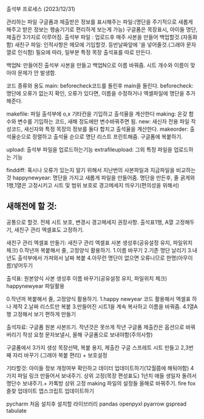 출석부 프로세스 (2023/12/31)

관리하는 파일
구글폼과 제출받은 정보를 표시해주는 파일:(명단을 주기적으로 새롭게 해주고 받은 정보는 행숨기기로 편리하게 보는게 가능) 구글폼은 목장표시, 아이들 명단, 제출칸 3가지로 이루어짐.
출석부 파일 : 업로드후 매주 사본을 만들어 백업할것.(자동화함)
새친구 파일: 인적사항은 메모에 기입할것. 등반날짜앞에 '을 넣어줄것.(그래야 문자열로 인식함)
필요에 따라, 일부분 특정 목장 출석표를 따로 만든다.

백업N:
만들어진 출석부 사본을 만들고 백업N으로 이름 바꿔줌. 시트 개수와 이름이 맞아야 문제가 안 발생함.


코드 종류와 용도
main: beforecheck코드를 돌린후 main을 돌린다.
beforecheck: 명단에 오류가 없는지 확인, 오류가 있다면, 이름을 수정하거나 엑셀파일에 명단을 추가해준다.

makefile: 파일 출석부에 o,x 기타칸을 기입하고 출석율을 계산한다
making: 온갖 함수와 변수를 기입하는 코드, 새해 정도에만 변수바꿔주면 됨.
new: 새신자 전용 파일 작성코드, 새신자와 특정 목장의 정보를 둘다 합치고 출석율을 계산한다.
makeorder: 출석율순으로 정렬하고 출석율 순으로 명단 리스트 프린트해줌. 구글폼에 복붙하기.


upload: 출석부 파일을 업로드하는기능
extrafileupload:  그외 특정 파일을 업로드하는 기능

finddiff: 혹시나 오류가 있는지 알기 위해서 지난번의 사본파일과 지금파일을 비교하는것
happynewyear: 명단을 가지고 새롭게 파일을 만들어줌. 명단을 만든후, 줄 굵게와 1행,1열은 고정시키고 시트 및 범위 보호로 경고메세지 띄우기(편의성을 위해서)


## 새해전에 할 것:
공통으로 할것. 전체 시트 보호, 변경시 경고메세지 권장사항.
출석표1행, A열 고정해두기, 새친구 관리 엑셀표도 고정하기.


새친구 관리 엑셀표 만들기:
새친구 관리 엑셀표 사본 생성후(공유설정 유지, 파일위치 체크)
0.작년꺼 복붙해서 줄, 고정양식 활용하기.
1.이름 바꾸기
2.기존 명단 날리기
3.내년도 출석부에서 가져와서 날짜 복붙
4.아무런 명단이 없으면 오류나므로 한명(아무이름)넣어두기

출석표:
원본양식 사본 생성후 이름 바꾸기(공유설정 유지, 파일위치 체크)
happynewyear 파일활용


0.작년꺼 복붙해서 줄, 고정양식 활용하기.
1.happy newyear 코드 활용해서 엑셀표 하나 제작
2.날짜 리스트만 복붙
3.만들어진 시트1을 계속 복사하고 이름을 바꿔줌.
4.1열A행 고정해서 보기 편하게 만들기


출석자료:
구글폼 원본 사본뜨기. 
작년것은 못쓰게 작년 구글폼 제출칸은 옵션으로 바꿔버리기
작성 요청 문자보낼시, 올해 구글폼으로 보내야함(주의사항)

구글폼에서 3가지 생성 
목장선택, 복붙 용지, 제출칸 
구글 스프레트 시트 만들고 2,3번째 자리 바꾸기 (그래야 복붙 편리) + 보호설정



기타할것:
아이들 정보 개정여부 확인하고 데이터 업데이트하기(12월쯤에 해둬야함)
4가지 파일 링크 만들어서 보내주기. 상위 고정(목장 편성표도)
1년치 애들 생일자 돌려서 명단수 보내주기.+ 카톡방 상위 고정
making 파일의 설정들 올해로 바꿔주기.
fire fox 즐찾 업데이트
앱스크립트 업데이트하기






pycharm 처음 설치후 설치할 라이브러리
pandas
openpyxl
pyarrow
gspread
tabulate

